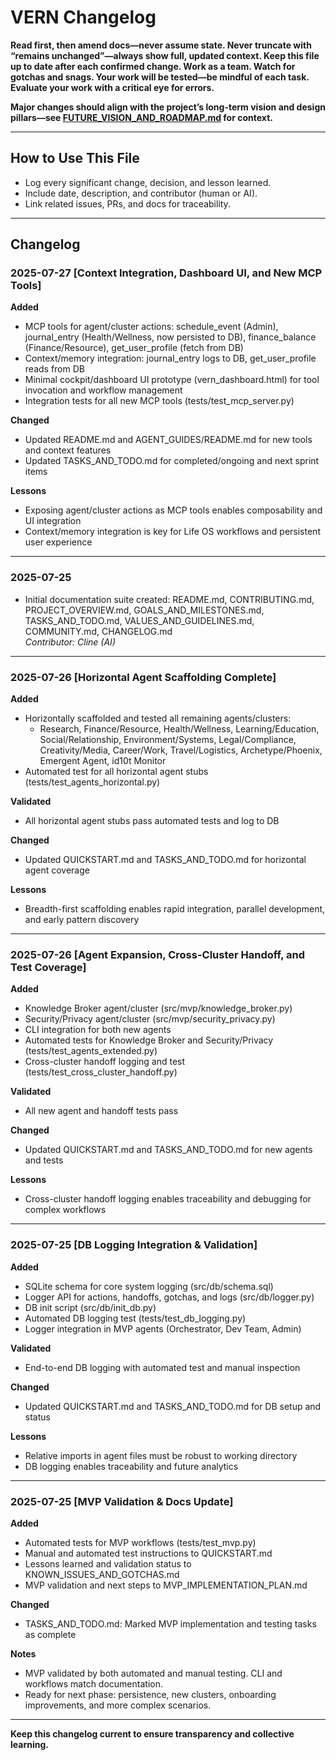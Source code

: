 # VERN Changelog

**Read first, then amend docs—never assume state. Never truncate with “remains unchanged”—always show full, updated context. Keep this file up to date after each confirmed change. Work as a team. Watch for gotchas and snags. Your work will be tested—be mindful of each task. Evaluate your work with a critical eye for errors.**

**Major changes should align with the project’s long-term vision and design pillars—see [FUTURE_VISION_AND_ROADMAP.md](FUTURE_VISION_AND_ROADMAP.md) for context.**

---

## How to Use This File

- Log every significant change, decision, and lesson learned.
- Include date, description, and contributor (human or AI).
- Link related issues, PRs, and docs for traceability.

---

## Changelog

### 2025-07-27 [Context Integration, Dashboard UI, and New MCP Tools]

**Added**
- MCP tools for agent/cluster actions: schedule_event (Admin), journal_entry (Health/Wellness, now persisted to DB), finance_balance (Finance/Resource), get_user_profile (fetch from DB)
- Context/memory integration: journal_entry logs to DB, get_user_profile reads from DB
- Minimal cockpit/dashboard UI prototype (vern_dashboard.html) for tool invocation and workflow management
- Integration tests for all new MCP tools (tests/test_mcp_server.py)

**Changed**
- Updated README.md and AGENT_GUIDES/README.md for new tools and context features
- Updated TASKS_AND_TODO.md for completed/ongoing and next sprint items

**Lessons**
- Exposing agent/cluster actions as MCP tools enables composability and UI integration
- Context/memory integration is key for Life OS workflows and persistent user experience

---

### 2025-07-25

- Initial documentation suite created: README.md, CONTRIBUTING.md, PROJECT_OVERVIEW.md, GOALS_AND_MILESTONES.md, TASKS_AND_TODO.md, VALUES_AND_GUIDELINES.md, COMMUNITY.md, CHANGELOG.md  
  *Contributor: Cline (AI)*

---

### 2025-07-26 [Horizontal Agent Scaffolding Complete]

**Added**
- Horizontally scaffolded and tested all remaining agents/clusters:
  - Research, Finance/Resource, Health/Wellness, Learning/Education, Social/Relationship, Environment/Systems, Legal/Compliance, Creativity/Media, Career/Work, Travel/Logistics, Archetype/Phoenix, Emergent Agent, id10t Monitor
- Automated test for all horizontal agent stubs (tests/test_agents_horizontal.py)

**Validated**
- All horizontal agent stubs pass automated tests and log to DB

**Changed**
- Updated QUICKSTART.md and TASKS_AND_TODO.md for horizontal agent coverage

**Lessons**
- Breadth-first scaffolding enables rapid integration, parallel development, and early pattern discovery

---

### 2025-07-26 [Agent Expansion, Cross-Cluster Handoff, and Test Coverage]

**Added**
- Knowledge Broker agent/cluster (src/mvp/knowledge_broker.py)
- Security/Privacy agent/cluster (src/mvp/security_privacy.py)
- CLI integration for both new agents
- Automated tests for Knowledge Broker and Security/Privacy (tests/test_agents_extended.py)
- Cross-cluster handoff logging and test (tests/test_cross_cluster_handoff.py)

**Validated**
- All new agent and handoff tests pass

**Changed**
- Updated QUICKSTART.md and TASKS_AND_TODO.md for new agents and tests

**Lessons**
- Cross-cluster handoff logging enables traceability and debugging for complex workflows

---

### 2025-07-25 [DB Logging Integration & Validation]

**Added**
- SQLite schema for core system logging (src/db/schema.sql)
- Logger API for actions, handoffs, gotchas, and logs (src/db/logger.py)
- DB init script (src/db/init_db.py)
- Automated DB logging test (tests/test_db_logging.py)
- Logger integration in MVP agents (Orchestrator, Dev Team, Admin)

**Validated**
- End-to-end DB logging with automated test and manual inspection

**Changed**
- Updated QUICKSTART.md and TASKS_AND_TODO.md for DB setup and status

**Lessons**
- Relative imports in agent files must be robust to working directory
- DB logging enables traceability and future analytics

---

### 2025-07-25 [MVP Validation & Docs Update]

**Added**
- Automated tests for MVP workflows (tests/test_mvp.py)
- Manual and automated test instructions to QUICKSTART.md
- Lessons learned and validation status to KNOWN_ISSUES_AND_GOTCHAS.md
- MVP validation and next steps to MVP_IMPLEMENTATION_PLAN.md

**Changed**
- TASKS_AND_TODO.md: Marked MVP implementation and testing tasks as complete

**Notes**
- MVP validated by both automated and manual testing. CLI and workflows match documentation.
- Ready for next phase: persistence, new clusters, onboarding improvements, and more complex scenarios.

---

**Keep this changelog current to ensure transparency and collective learning.**

